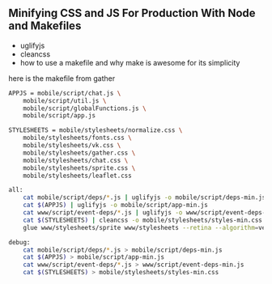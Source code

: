 ## Minifying CSS and JS For Production With Node and Makefiles

- uglifyjs
- cleancss
- how to use a makefile and why make is awesome for its simplicity

here is the makefile from gather

```bash
APPJS = mobile/script/chat.js \
	mobile/script/util.js \
	mobile/script/globalFunctions.js \
	mobile/script/app.js

STYLESHEETS = mobile/stylesheets/normalize.css \
	mobile/stylesheets/fonts.css \
	mobile/stylesheets/vk.css \
	mobile/stylesheets/gather.css \
	mobile/stylesheets/chat.css \
	mobile/stylesheets/sprite.css \
	mobile/stylesheets/leaflet.css

all: 
	cat mobile/script/deps/*.js | uglifyjs -o mobile/script/deps-min.js
	cat $(APPJS) | uglifyjs -o mobile/script/app-min.js
	cat www/script/event-deps/*.js | uglifyjs -o www/script/event-deps-min.js
	cat $(STYLESHEETS) | cleancss -o mobile/stylesheets/styles-min.css 
	glue www/stylesheets/sprite www/stylesheets --retina --algorithm=vertical --namespace=""

debug: 
	cat mobile/script/deps/*.js > mobile/script/deps-min.js
	cat $(APPJS) > mobile/script/app-min.js
	cat www/script/event-deps/*.js > www/script/event-deps-min.js
	cat $(STYLESHEETS) > mobile/stylesheets/styles-min.css
```
  

